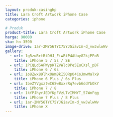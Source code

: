 ```yaml
---
layout: produk-casinghp
title: Lara Croft Artwork iPhone Case
categories: iphone

# Produk
product-title: Lara Croft Artwork iPhone Case
harga: 90000
sku: hn-3590
image-drive: 1ar-2MY56TYC75YJGiavIm-d_vwJwlwWv
gallery:
  - url: 1gRzuRrtRtDHJ_FiwBtP4AUuy82kjPEoR
    title: iPhone 5 / 5s / SE
  - url: 1PCQLdSAFWypKTZVWlc8Pe5EuCXsl_pDF
    title: iPhone 6 / 6s
  - url: 1o8Zwx89lhxOWmBkI5ORpO4CoJmwMaTx9
    title: iPhone 6 Plus / 6s Plus
  - url: 1beZYVgxztwC6SwBxxrRq7evb6ddYbOkY
    title: iPhone 7 / 8
  - url: 1kYPJhyrJEDfKpFVzLTvIMMYT_57WnFqg
    title: iPhone 7 Plus / 8 Plus
  - url: 1ar-2MY56TYC75YJGiavIm-d_vwJwlwWv
    title: iPhone X
---
```

